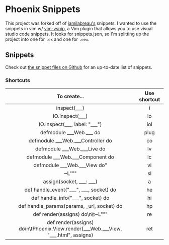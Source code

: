 # Phoenix Snippets
This project was forked off of [jamilabreau's](https://github.com/jamilabreu/vscode-phoenix-snippets) snippets.  I wanted to use the snippets in vim w/ [vim-vsnip](https://github.com/hrsh7th/vim-vsnip), a Vim plugin that allows you to use visual studio code snippets.  It looks for snippets.json, so I'm splitting up the project into one for `.ex` and one for `.eex`.

## Snippets

Check out [the snippet files on Github](https://github.com/jamilabreu/vscode-phoenix-snippets/tree/master/snippets) for an up-to-date list of snippets.

### Shortcuts

|                                         To create...                                          | Use shortcut |
| :-------------------------------------------------------------------------------------------: | :----------: |
|                                        inspect(\_\_\_)                                        |      i       |
|                                      IO.inspect(\_\_\_)                                       |      io      |
|                             IO.inspect(\_\_\_, label: \"\_\_\_\")                             |     iol      |
|                                 defmodule \_\_\_Web.\_\_\_ do                                 |     plug     |
|                            defmodule \_\_\_Web.\_\_\_Controller do                            |      co      |
|                               defmodule \_\_\_Web.\_\_\_Live do                               |      lv      |
|                            defmodule \_\_\_Web.\_\_\_Component do                             |      lc      |
|                              defmodule \_\_\_Web.\_\_\_View do"                               |      vi      |
|                                           ~L\"\"\"                                            |      sl      |
|                                assign(socket, \_\_\_: \_\_\_)                                 |      a       |
|                        def handle_event(\"\_\_\_\", \_\_\_, socket) do                        |      he      |
|                            def handle_info(\"\_\_\_\", socket) do                             |      hi      |
|                          def handle_params(params, \_url, socket) do                          |      hp      |
|                              def render(assigns) do\n\t~L\"\"\"                               |      re      |
| def render(assigns) do\n\tPhoenix.View.render(\_\_\_Web.\_\_\_View, \"\_\_\_.html\", assigns) |     ret      |
